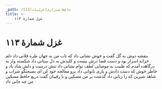 ```yaml
---
_path: /حافظ-شیرازی/غزلیات/113
title: >-
    غزل شمارهٔ ۱۱۳
---
```

# غزل شمارهٔ ۱۱۳

بنفشه دوش به گل گفت و خوش نشانی داد
که تاب من به جهان طره فلانی داد
دلم خزانه اسرار بود و دست قضا
درش ببست و کلیدش به دل ستانی داد
شکسته وار به درگاهت آمدم که طبیب
به مومیایی لطف توام نشانی داد
تنش درست و دلش شاد باد و خاطر خوش
که دست دادش و یاری ناتوانی داد
برو معالجه خود کن ای نصیحتگو
شراب و شاهد شیرین که را زیانی داد
گذشت بر من مسکین و با رقیبان گفت
دریغ حافظ مسکین من چه جانی داد
